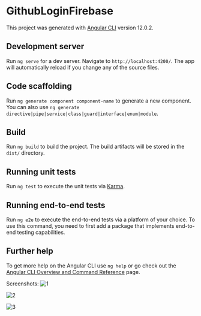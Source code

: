 # GithubLoginFirebase

This project was generated with [Angular CLI](https://github.com/angular/angular-cli) version 12.0.2.

## Development server

Run `ng serve` for a dev server. Navigate to `http://localhost:4200/`. The app will automatically reload if you change any of the source files.

## Code scaffolding

Run `ng generate component component-name` to generate a new component. You can also use `ng generate directive|pipe|service|class|guard|interface|enum|module`.

## Build

Run `ng build` to build the project. The build artifacts will be stored in the `dist/` directory.

## Running unit tests

Run `ng test` to execute the unit tests via [Karma](https://karma-runner.github.io).

## Running end-to-end tests

Run `ng e2e` to execute the end-to-end tests via a platform of your choice. To use this command, you need to first add a package that implements end-to-end testing capabilities.

## Further help

To get more help on the Angular CLI use `ng help` or go check out the [Angular CLI Overview and Command Reference](https://angular.io/cli) page.

Screenshots:
![1](https://user-images.githubusercontent.com/72996825/121771965-2b78d380-cb90-11eb-90d5-22c529b865ad.jpeg)

![2](https://user-images.githubusercontent.com/72996825/121771968-33387800-cb90-11eb-8d5b-2c44d7acd827.jpeg)

![3](https://user-images.githubusercontent.com/72996825/121771971-3895c280-cb90-11eb-9a96-b6c76cdc7615.jpeg)

